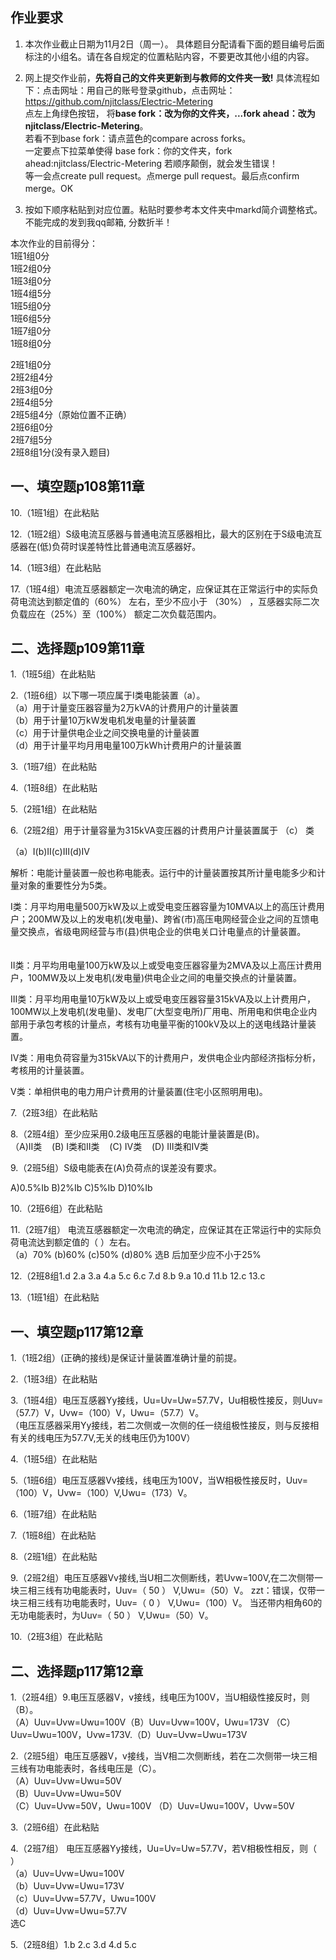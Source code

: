 ## 作业要求

1. 本次作业截止日期为11月2日（周一）。 具体题目分配请看下面的题目编号后面标注的小组名。请在各自规定的位置粘贴内容，不要更改其他小组的内容。 

2. 网上提交作业前，**先将自己的文件夹更新到与教师的文件夹一致!** 具体流程如下：点击网址：用自己的账号登录github，点击网址：https://github.com/njitclass/Electric-Metering  
点左上角绿色按钮，
将**base fork：改为你的文件夹，...fork ahead：改为njitclass/Electric-Metering**。   
若看不到base fork：请点蓝色的compare across forks。  
一定要点下拉菜单使得 base fork：你的文件夹，fork ahead:njitclass/Electric-Metering
若顺序颠倒，就会发生错误！  
等一会点create pull request。点merge pull request。最后点confirm merge。OK

3. 按如下顺序粘贴到对应位置。粘贴时要参考本文件夹中markd简介调整格式。不能完成的发到我qq邮箱, 分数折半！

本次作业的目前得分：  
1班1组0分  
1班2组0分  
1班3组0分  
1班4组5分  
1班5组0分  
1班6组5分  
1班7组0分  
1班8组0分 

2班1组0分  
2班2组4分  
2班3组0分  
2班4组5分  
2班5组4分（原始位置不正确）  
2班6组0分  
2班7组5分  
2班8组1分(没有录入题目)

## 一、填空题p108第11章

10.（1班1组）在此粘贴

12.（1班2组）S级电流互感器与普通电流互感器相比，最大的区别在于S级电流互感器在(低)负荷时误差特性比普通电流互感器好。

14.（1班3组）在此粘贴

17.（1班4组）电流互感器额定一次电流的确定，应保证其在正常运行中的实际负荷电流达到额定值的（60%） 左右，至少不应小于 （30%） ，互感器实际二次负载应在（25%）至（100%） 额定二次负载范围内。

## 二、选择题p109第11章

1.（1班5组）在此粘贴

2.（1班6组）以下哪一项应属于I类电能装置（a）。  
（a）用于计量变压器容量为2万kVA的计费用户的计量装置  
（b）用于计量10万kW发电机发电量的计量装置  
（c）用于计量供电企业之间交换电量的计量装置  
（d）用于计量平均月用电量100万kWh计费用户的计量装置

3.（1班7组）在此粘贴

4.（1班8组）在此粘贴  

5.（2班1组）在此粘贴

6.（2班2组）用于计量容量为315kVA变压器的计费用户计量装置属于 （c） 类

（a）Ⅰ(b)Ⅱ(c)Ⅲ(d)Ⅳ

解析：电能计量装置一般也称电能表。运行中的计量装置按其所计量电能多少和计量对象的重要性分为5类。 　　

Ⅰ类：月平均用电量500万kW及以上或受电变压器容量为10MVA以上的高压计费用户；200MW及以上的发电机(发电量)、跨省(市)高压电网经营企业之间的互馈电量交换点，省级电网经营与市(县)供电企业的供电关口计电量点的计量装置。 　　

Ⅱ类：月平均用电量100万kW及以上或受电变压器容量为2MVA及以上高压计费用户，100MW及以上发电机(发电量)供电企业之间的电量交换点的计量装置。 　　

Ⅲ类：月平均用电量10万kW及以上或受电变压器容量315kVA及以上计费用户，100MW以上发电机(发电量)、发电厂(大型变电所)厂用电、所用电和供电企业内部用于承包考核的计量点，考核有功电量平衡的100kV及以上的送电线路计量装置。 　　

Ⅳ类：用电负荷容量为315kVA以下的计费用户，发供电企业内部经济指标分析，考核用的计量装置。 　　

Ⅴ类：单相供电的电力用户计费用的计量装置(住宅小区照明用电)。

7.（2班3组）在此粘贴

8.（2班4组）至少应采用0.2级电压互感器的电能计量装置是(B)。  
  （A)Ⅱ类    (B) Ⅰ类和Ⅱ类    (C) Ⅳ类    (D) Ⅲ类和Ⅳ类

9.（2班5组）S级电能表在(A)负荷点的误差没有要求。

A)0.5%Ib B)2%Ib C)5%Ib D)10%Ib
 
10.（2班6组）在此粘贴

11.（2班7组）
电流互感器额定一次电流的确定，应保证其在正常运行中的实际负荷电流达到额定值的（ ）左右。  
（a）70%  (b)60%  (c)50%  (d)80%
选B 后加至少应不小于25%  

12.（2班8组1.d 2.a 3.a 4.a 5.c 6.c 7.d 8.b 9.a 10.d 11.b 12.c 13.c  

13.（1班1组）在此粘贴


## 一、填空题p117第12章

1.（1班2组）(正确的接线)是保证计量装置准确计量的前提。

2.（1班3组）在此粘贴

3.（1班4组）电压互感器Yy接线，Uu=Uv=Uw=57.7V，Uu相极性接反，则Uuv=（57.7）V，Uvw=（100）V，Uwu=（57.7）V。  
（电压互感器采用Yy接线，若二次侧或一次侧的任一绕组极性接反，则与反接相有关的线电压为57.7V,无关的线电压仍为100V）

4.（1班5组）在此粘贴

5.（1班6组）电压互感器Vv接线，线电压为100V，当W相极性接反时，Uuv=（100）V，Uvw=（100）V,Uwu=（173）V。 

6.（1班7组）在此粘贴

7.（1班8组）在此粘贴  

8.（2班1组）在此粘贴

9.（2班2组）电压互感器Vv接线,当U相二次侧断线，若Uvw=100V,在二次侧带一块三相三线有功电能表时，Uuv=（ 50 ） V,Uwu=（50）V。  zzt：错误，仅带一块三相三线有功电能表时，Uuv=（ 0 ） V,Uwu=（100）V。 当还带内相角60的无功电能表时，为Uuv=（ 50 ） V,Uwu=（50）V。

10.（2班3组）在此粘贴




## 二、选择题p117第12章

1.（2班4组）9.电压互感器V，v接线，线电压为100V，当U相级性接反时，则（B）。  
（A）Uuv=Uvw=Uwu=100V（B）Uuv=Uvw=100V，Uwu=173V （C）Uuv=Uwu=100V，Uvw=173V.（D）Uuv=Uvw=Uwu=173V

2.（2班5组）电压互感器V，v接线，当V相二次侧断线，若在二次侧带一块三相三线有功电能表时，各线电压是（C）。  
（A）Uuv=Uvw=Uwu=50V       
（B）Uuv=Uvw=Uwu=50V  
（C）Uuv=Uvw=50V，Uwu=100V
（D）Uuv=Uwu=100V，Uvw=50V

3.（2班6组）在此粘贴

4.（2班7组）
电压互感器Yy接线，Uu=Uv=Uw=57.7V，若V相极性相反，则（ ）  
（a）Uuv=Uvw=Uwu=100V  
（b）Uuv=Uvw=Uwu=173V  
（c）Uuv=Uvw=57.7V，Uwu=100V  
（d）Uuv=Uvw=Uwu=57.7V  
选C

5.（2班8组）1.b 2.c 3.d 4.d 5.c

